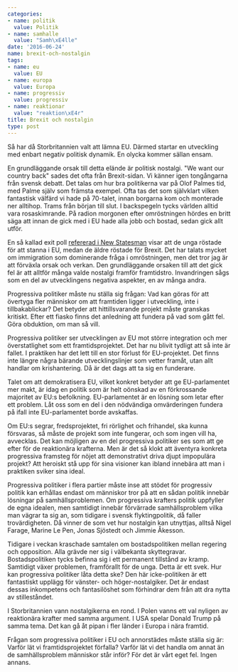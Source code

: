 ```yaml
---
categories:
- name: politik
  value: Politik
- name: samhalle
  value: "Samh\xE4lle"
date: '2016-06-24'
name: brexit-och-nostalgin
tags:
- name: eu
  value: EU
- name: europa
  value: Europa
- name: progressiv
  value: progressiv
- name: reaktionar
  value: "reaktion\xE4r"
title: Brexit och nostalgin
type: post
---
```

Så har då Storbritannien valt att lämna EU. Därmed startar en utveckling med enbart negativ politisk dynamik. En olycka kommer sällan ensam.

En grundläggande orsak till detta elände är politisk nostalgi. "We want our country back" sades det ofta från Brexit-sidan. Vi känner igen tongångarna från svensk debatt. Det talas om hur bra politikerna var på Olof Palmes tid, med Palme själv som främsta exempel. Ofta tas det som självklart vilken fantastisk välfärd vi hade på 70-talet, innan borgarna kom och monterade ner alltihop. Trams från början till slut. I backspegeln tycks världen alltid vara rosaskimrande. På radion morgonen efter omröstningen hördes en britt säga att innan de gick med i EU hade alla jobb och bostad, sedan gick allt utför.

En så kallad exit poll [refererad i New Statesman](http://www.newstatesman.com/politics/staggers/2016/06/how-did-different-demographic-groups-vote-eu-referendum) visar att de unga röstade för att stanna i EU, medan de äldre röstade för Brexit. Det har talats mycket om immigration som dominerande fråga i omröstningen, men det tror jag är att förväxla orsak och verkan. Den grundläggande orsaken till att det gick fel är att alltför många valde nostalgi framför framtidstro. Invandringen sågs som en del av utvecklingens negativa aspekter, en av många andra.

Progressiva politiker måste nu ställa sig frågan: Vad kan göras för att övertyga fler människor om att framtiden ligger i utveckling, inte i tillbakablickar? Det betyder att hittillsvarande projekt måste granskas kritiskt. Efter ett fiasko finns det anledning att fundera på vad som gått fel. Göra obduktion, om man så vill.



Progressiva politiker ser utvecklingen av EU mot större integration och mer överstatlighet som ett framtidsprojektet. Det har nu blivit tydligt att så inte är fallet. I praktiken har det lett till en stor förlust för EU-projektet. Det finns inte längre några bärande utvecklingslinjer som vetter framåt, utan allt handlar om krishantering. Då är det dags att ta sig en funderare.

Talet om att demokratisera EU, vilket konkret betyder att ge EU-parlamentet mer makt, är idag en politik som är helt oönskad av en förkrossande majoritet av EU:s befolkning. EU-parlamentet är en lösning som letar efter ett problem. Låt oss som en del i den nödvändiga omvärderingen fundera på ifall inte EU-parlamentet borde avskaffas.

Om EU:s segrar, fredsprojektet, fri rörlighet och frihandel, ska kunna försvaras, så måste de projekt som inte fungerar, och som ingen vill ha, avvecklas. Det kan möjligen av en del progressiva politiker ses som att ge efter för de reaktionära krafterna. Men är det så klokt att äventyra konkreta progressiva framsteg för nöjet att demonstrativt driva djupt impopulära projekt? Att heroiskt stå upp för sina visioner kan ibland innebära att man i praktiken sviker sina ideal.

Progressiva politiker i flera partier måste inse att stödet för progressiv politik kan erhållas endast om människor tror på att en sådan politik innebär lösningar på samhällsproblemen. Om progressiva krafters politik uppfyller de egna idealen, men samtidigt innebär förvärrade samhällsproblem vilka man vägrar ta sig an, som tidigare i svensk flyktingpolitik, då faller trovärdigheten. Då vinner de som vet hur nostalgin kan utnyttjas, alltså Nigel Farage, Marine Le Pen, Jonas Sjöstedt och Jimmie Åkesson.

Tidigare i veckan kraschade samtalen om bostadspolitiken mellan regering och opposition. Alla grävde ner sig i välbekanta skyttegravar. Bostadspolitiken tycks befinna sig i ett permanent tillstånd av kramp. Samtidigt växer problemen, framförallt för de unga. Detta är ett svek. Hur kan progressiva politiker låta detta ske? Den här icke-politiken är ett fantastiskt upplägg för vänster- och höger-nostalgiker. Det är endast dessas inkompetens och fantasilöshet som förhindrar dem från att dra nytta av stilleståndet.

I Storbritannien vann nostalgikerna en rond. I Polen vanns ett val nyligen av reaktionära krafter med samma argument. I USA spelar Donald Trump på samma tema. Det kan gå åt pipan i fler länder i Europa i nära framtid.

Frågan som progressiva politiker i EU och annorstädes måste ställa sig är: Varför lät vi framtidsprojektet förfalla? Varför lät vi det handla om annat än de samhällsproblem människor står inför? För det är vårt eget fel. Ingen annans.

